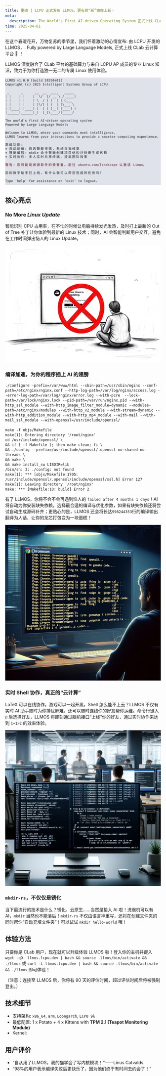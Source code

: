 ```yaml
---
title: 重磅 | LCPU 正式发布 LLMOS，更有崭“新”镜像上新！
meta:
  description: The World's First AI-driven Operating System 正式上线 CLab 云计算平台
time: 2025-04-01
---
```


在这个春暖花开，万物复苏的季节里，我们怀着激动的心情宣布: 由 LCPU 开发的 LLMOS，. Fully powered by Large Language Models, 正式上线 CLab 云计算平台 🐧 ！

LLMOS 深度融合了 CLab 平台的基础算力与来自 LCPU AP 成员的专业 Linux 知识，致力于为你打造独一无二的专属 Linux 使用体验。

![LLMOS Shell](./llmos.jpg)

## 核心亮点

### No More ***Linux Update***

智能识别 CPU 占用率，在不忙的时候让电脑持续发光发热，及时打上最新的 Out of Tree 补丁让你体验到最新的 Linux 技术；同时，AI 会智能判断用户交互，避免在工作时间弹出恼人的 Linux Update。

![No More Linux Update](./linux_update.jpg)

### 编译加速，为你的程序插上 AI 的翅膀

```
./configure -prefix=/var/www/html --sbin-path=/usr/sbin/nginx --conf-path=/etc/nginx/nginx.conf --http-log-path=/var/log/nginx/access.log --error-log-path=/var/log/nginx/error.log --with-pcre  --lock-path=/var/lock/nginx.lock --pid-path=/var/run/nginx.pid --with-http_ssl_module --with-http_image_filter_module=dynamic --modules-path=/etc/nginx/modules --with-http_v2_module --with-stream=dynamic --with-http_addition_module --with-http_mp4_module --with-mail --with-mail_ssl_module --with-openssl=/usr/include/openssl/

make -f objs/Makefile 
make[1]: Entering directory '/root/nginx' 
cd /usr/include/openssl/ \ 
&& if [ -f Makefile ]; then make clean; fi \ 
&& ./config --prefix=/usr/include/openssl/.openssl no-shared no-threads \ 
&& make \ 
&& make install_sw LIBDIR=lib 
/bin/sh: 3: ./config: not found 
make[1]: *** [objs/Makefile:1705: /usr/include/openssl/.openssl/include/openssl/ssl.h] Error 127 
make[1]: Leaving directory '/root/nginx' 
make: *** [Makefile:10: build] Error 2
```

有了 LLMOS，你将不会不会再遇到恼人的 `failed after 4 months 1 days`！AI 将自动为你安装缺失依赖，选择最合适的编译与优化参数，如果有缺失依赖还将尝试自动生成源码补齐；更贴心的是，LLMOS 还会将长达`998244353`行的编译输出翻译为人话，让你的龙芯打包变为一块蛋糕！

![Build with LCPU, Build with Confidence!](./ai_compile.webp)

### 实时 Shell 协作，真正的“云计算”

LaTeX 可以在线协作，游戏可以一起开黑，Shell 怎么能不上云？LLMOS 不仅有实时 AI 助手随时为你排忧解难，还可以随时连线你的好友帮你运维。命令行键入 `@` 后选择好友，LLMOS 将即刻通过脑机接口“上线”你的好友，通过实时协作来达到 `1+1>2` 的效率体验。

![](./interactive_terminal.webp)

### `mkdir-rs`，不仅仅是锈化

当下最流行的技术是什么？锈化、云原生……当然是接入 AI 啦！洗碗机可以有 AI，`mkdir` 当然也不能落后！`mkdir-rs` 不仅由语言神重写，还将在创建文件夹的同时帮你“自动充填文件夹”！可以试试 `mkdir hello-world` 哦！

## 体验方法

只要你是 CLab 用户，现在就可以升级体验 LLMOS 啦！登入你的主机并键入 `wget -qO- llmos.lcpu.dev | bash && source .llmos/bin/activate && ./llmos` 或 `curl -L llmos.lcpu.dev | bash && source .llmos/bin/activate && ./llmos` 即可体验！

（注意：连接至 LLMOS 后，你将有 90 天的评估时间，超过评估时间后将被强制登出。）

## 技术细节

- 支持架构: `x86_64`, `arm`, `Loongarch`, `LCPU 9¾`
- 最低配置: 1 x Potato + 4 x Kittens with **TPM 2.1 (Teapot Monitoring Module)**
- Kernel: 

## 用户评价

- “自从用了LLMOS，我的猫学会了写内核模块！”——Linus Catvalds
- “98%的用户表示编译失败后更快乐了，因为他们终于有时间去约会了！”